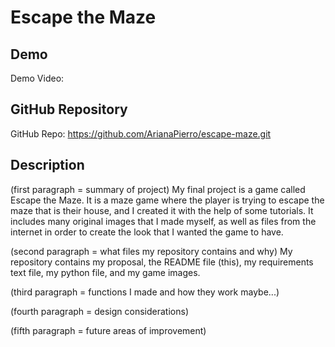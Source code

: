 # Escape the Maze

## Demo
Demo Video: <URL>

## GitHub Repository
GitHub Repo: https://github.com/ArianaPierro/escape-maze.git

## Description
(first paragraph = summary of project) 
My final project is a game called Escape the Maze. It is a maze game where the player is trying to escape the maze that is their house, and I created it with the help of some tutorials. It includes many original images that I made myself, as well as files from the internet in order to create the look that I wanted the game to have.

(second paragraph = what files my repository contains and why)
My repository contains my proposal, the README file (this), my requirements text file, my python file, and my game images. 

(third paragraph = functions I made and how they work maybe...)

(fourth paragraph = design considerations)

(fifth paragraph = future areas of improvement)